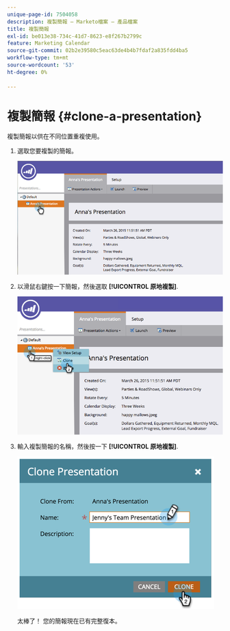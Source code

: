 ```yaml
---
unique-page-id: 7504058
description: 複製簡報 — Marketo檔案 — 產品檔案
title: 複製簡報
exl-id: be013e38-734c-41d7-8623-e8f267b2799c
feature: Marketing Calendar
source-git-commit: 02b2e39580c5eac63de4b4b7fdaf2a835fdd4ba5
workflow-type: tm+mt
source-wordcount: '53'
ht-degree: 0%

---
```


# 複製簡報 {#clone-a-presentation}

複製簡報以供在不同位置重複使用。

1. 選取您要複製的簡報。

   ![](assets/image2015-3-26-12-3a22-3a6.png)

1. 以滑鼠右鍵按一下簡報，然後選取 **[!UICONTROL 原地複製]**.

   ![](assets/image2015-3-26-12-3a22-3a47.png)

1. 輸入複製簡報的名稱，然後按一下 **[!UICONTROL 原地複製]**.

   ![](assets/image2015-3-20-16-3a14-3a44.png)

   太棒了！ 您的簡報現在已有完整復本。
